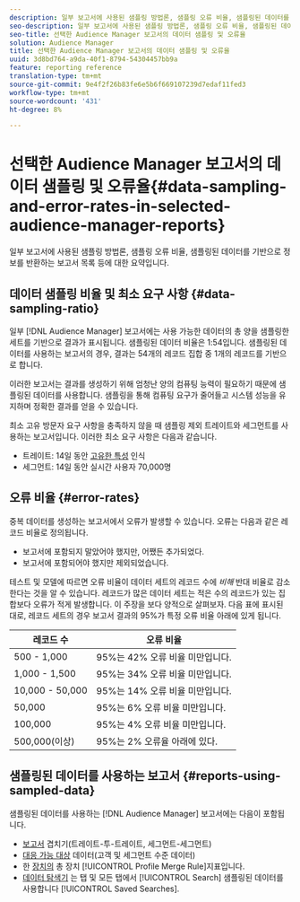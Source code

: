 ```yaml
---
description: 일부 보고서에 사용된 샘플링 방법론, 샘플링 오류 비율, 샘플링된 데이터를 기반으로 정보를 반환하는 보고서 목록 등에 대한 요약입니다.
seo-description: 일부 보고서에 사용된 샘플링 방법론, 샘플링 오류 비율, 샘플링된 데이터를 기반으로 정보를 반환하는 보고서 목록 등에 대한 요약입니다.
seo-title: 선택한 Audience Manager 보고서의 데이터 샘플링 및 오류율
solution: Audience Manager
title: 선택한 Audience Manager 보고서의 데이터 샘플링 및 오류율
uuid: 3d8bd764-a9da-40f1-8794-54304457bb9a
feature: reporting reference
translation-type: tm+mt
source-git-commit: 9e4f2f26b83fe6e5b6f669107239d7edaf11fed3
workflow-type: tm+mt
source-wordcount: '431'
ht-degree: 8%

---
```



# 선택한 Audience Manager 보고서의 데이터 샘플링 및 오류율{#data-sampling-and-error-rates-in-selected-audience-manager-reports}

일부 보고서에 사용된 샘플링 방법론, 샘플링 오류 비율, 샘플링된 데이터를 기반으로 정보를 반환하는 보고서 목록 등에 대한 요약입니다.

## 데이터 샘플링 비율 및 최소 요구 사항 {#data-sampling-ratio}

일부 [!DNL Audience Manager] 보고서에는 사용 가능한 데이터의 총 양을 샘플링한 세트를 기반으로 결과가 표시됩니다. 샘플링된 데이터 비율은 1:54입니다. 샘플링된 데이터를 사용하는 보고서의 경우, 결과는 54개의 레코드 집합 중 1개의 레코드를 기반으로 합니다.

이러한 보고서는 결과를 생성하기 위해 엄청난 양의 컴퓨팅 능력이 필요하기 때문에 샘플링된 데이터를 사용합니다. 샘플링을 통해 컴퓨팅 요구가 줄어들고 시스템 성능을 유지하며 정확한 결과를 얻을 수 있습니다.

최소 고유 방문자 요구 사항을 충족하지 않을 때 샘플링 제외 트레이트와 세그먼트를 사용하는 보고서입니다. 이러한 최소 요구 사항은 다음과 같습니다.

* 트레이트: 14일 동안 [고유한 특성](/help/using/features/traits/trait-and-segment-qualification-reference.md#unique-trait-realizations) 인식
* 세그먼트: 14일 동안 실시간 사용자 70,000명

## 오류 비율 {#error-rates}

중복 데이터를 생성하는 보고서에서 오류가 발생할 수 있습니다. 오류는 다음과 같은 레코드 비율로 정의됩니다.

* 보고서에 포함되지 말았어야 했지만, 어쨌든 추가되었다.
* 보고서에 포함되어야 했지만 제외되었습니다.

테스트 및 모델에 따르면 오류 비율이 데이터 세트의 레코드 수에 *비해* 반대 비율로 감소한다는 것을 알 수 있습니다. 레코드가 많은 데이터 세트는 적은 수의 레코드가 있는 집합보다 오류가 적게 발생합니다. 이 주장을 보다 양적으로 살펴보자. 다음 표에 표시된 대로, 레코드 세트의 경우 보고서 결과의 95%가 특정 오류 비율 아래에 있게 됩니다.

| 레코드 수 | 오류 비율 |
|--- |--- |
| 500 - 1,000 | 95%는 42% 오류 비율 미만입니다. |
| 1,000 - 1,500 | 95%는 34% 오류 비율 미만입니다. |
| 10,000 - 50,000 | 95%는 14% 오류 비율 미만입니다. |
| 50,000 | 95%는 6% 오류 비율 미만입니다. |
| 100,000 | 95%는 4% 오류 비율 미만입니다. |
| 500,000(이상) | 95%는 2% 오류율 아래에 있다. |

## 샘플링된 데이터를 사용하는 보고서 {#reports-using-sampled-data}

샘플링된 데이터를 사용하는 [!DNL Audience Manager] 보고서에는 다음이 포함됩니다.

* [보고서](../reporting/dynamic-reports/dynamic-reports.md#interactive-and-overlap-reports) 겹치기(트레이트-투-트레이트, 세그먼트-세그먼트)
* [대응 가능 대상](../features/addressable-audiences.md) 데이터(고객 및 세그먼트 수준 데이터)
* 한 [장치의](../features/profile-merge-rules/profile-link-metrics.md#merge-rule-metrics) 총 장치 [!UICONTROL Profile Merge Rule]지표입니다.
* [데이터 탐색기](../features/data-explorer/data-explorer-signals-search/data-explorer-search-pairs.md) 는 탭 및 모든 탭에서 [!UICONTROL Search] 샘플링된 데이터를 사용합니다 [!UICONTROL Saved Searches].
